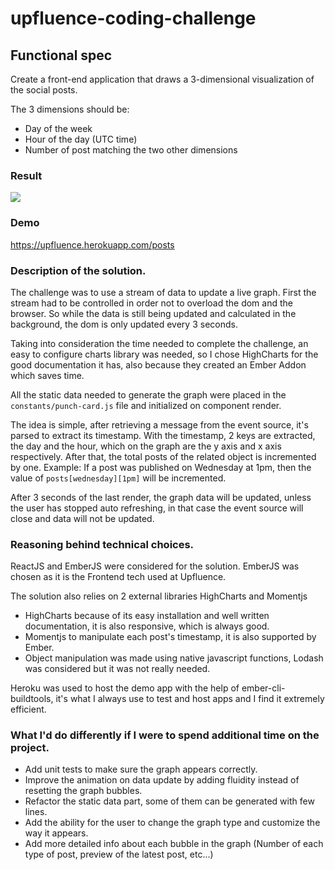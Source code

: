 # upfluence-coding-challenge

## Functional spec
Create a front-end application that draws a 3-dimensional visualization of the social posts.

The 3 dimensions should be:

* Day of the week 
* Hour of the day (UTC time)
* Number of post matching the two other dimensions

### Result
![](https://i.imgur.com/rXhPAnH.png)

### Demo
https://upfluence.herokuapp.com/posts

### Description of the solution.
The challenge was to use a stream of data to update a live graph.
First the stream had to be controlled in order not to overload the dom and the browser.
So while the data is still being updated and calculated in the background, the dom is only updated every 3 seconds.

Taking into consideration the time needed to complete the challenge, an easy to configure charts library was needed, so I chose HighCharts for the good documentation it has, also because they created an Ember Addon which saves time.

All the static data needed to generate the graph were placed in the `constants/punch-card.js` file and initialized on component render.

The idea is simple, after retrieving a message from the event source, it's parsed to extract its timestamp.
With the timestamp, 2 keys are extracted, the day and the hour, which on the graph are the y axis and x axis respectively.
After that, the total posts of the related object is incremented by one.
Example: If a post was published on Wednesday at 1pm, then the value of `posts[wednesday][1pm]` will be incremented.

After 3 seconds of the last render, the graph data will be updated, unless the user has stopped auto refreshing, in that case the event source will close and data will not be updated.

### Reasoning behind technical choices.
ReactJS and EmberJS were considered for the solution.
EmberJS was chosen as it is the Frontend tech used at Upfluence.

The solution also relies on 2 external libraries
HighCharts and Momentjs
* HighCharts because of its easy installation and well written documentation, it is also responsive, which is always good.
* Momentjs to manipulate each post's timestamp, it is also supported by Ember.
* Object manipulation was made using native javascript functions, Lodash was considered but it was not really needed.

Heroku was used to host the demo app with the help of ember-cli-buildtools, it's what I always use to test and host apps and I find it extremely efficient. 

### What I'd do differently if I were to spend additional time on the project.

* Add unit tests to make sure the graph appears correctly.
* Improve the animation on data update by adding fluidity instead of resetting the graph bubbles.
* Refactor the static data part, some of them can be generated with few lines.
* Add the ability for the user to change the graph type and customize the way it appears.
* Add more detailed info about each bubble in the graph (Number of each type of post, preview of the latest post, etc...) 

